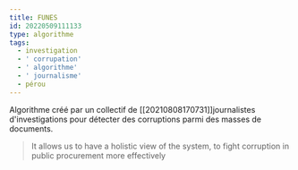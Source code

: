 ```yaml
---
title: FUNES
id: 20220509111133
type: algorithme
tags:
  - investigation
  - ' corrupation'
  - ' algorithme'
  - ' journalisme'
  - pérou
---
```


Algorithme créé par un collectif de [[20210808170731]]journalistes d'investigations pour détecter des corruptions parmi des masses de documents.
> It allows us to have a holistic view of the system, to fight corruption in public procurement more effectively